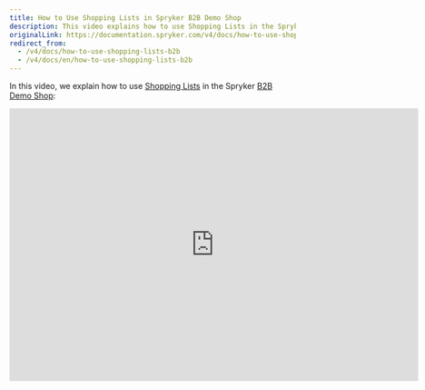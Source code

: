 ```yaml
---
title: How to Use Shopping Lists in Spryker B2B Demo Shop
description: This video explains how to use Shopping Lists in the Spryker B2B Demo Shop.
originalLink: https://documentation.spryker.com/v4/docs/how-to-use-shopping-lists-b2b
redirect_from:
  - /v4/docs/how-to-use-shopping-lists-b2b
  - /v4/docs/en/how-to-use-shopping-lists-b2b
---
```


In this video, we explain how to use [Shopping Lists](/docs/scos/dev/features/202001.0/shopping-list/multiple-and-shared-shopping-lists/multiple-and-shared-shopping-lists.html) in the Spryker [B2B Demo Shop](https://documentation.spryker.com/v4/docs/demoshops#b2b-demo-shop):

<iframe src="https://fast.wistia.net/embed/iframe/zk32pr3lgt" title="How to use Shopping Lists in Spryker" allowtransparency="true" frameborder="0" scrolling="no" class="wistia_embed" name="wistia_embed" allowfullscreen="0" mozallowfullscreen="0" webkitallowfullscreen="0" oallowfullscreen="0" msallowfullscreen="0" width="720" height="480"></iframe>
